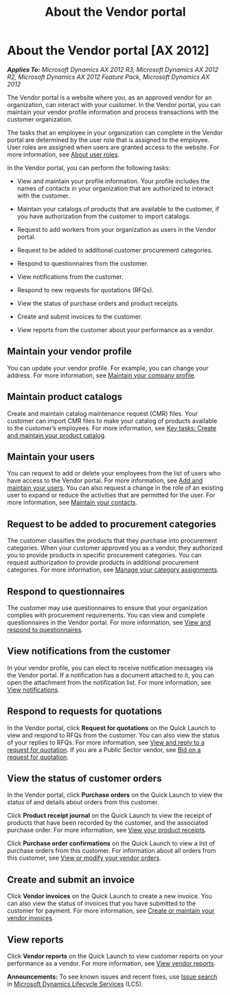 ﻿---
title: About the Vendor portal
TOCTitle: About the Vendor portal
ms:assetid: d60733a9-2502-42e4-82c5-5c870700188d
ms:mtpsurl: https://technet.microsoft.com/en-us/library/Hh271657(v=AX.60)
ms:contentKeyID: 36384289
ms.date: 03/25/2015
mtps_version: v=AX.60
f1_keywords:
- vendor portal
- VendorPortalHome
---

# About the Vendor portal [AX 2012]


_**Applies To:** Microsoft Dynamics AX 2012 R3, Microsoft Dynamics AX 2012 R2, Microsoft Dynamics AX 2012 Feature Pack, Microsoft Dynamics AX 2012_

The Vendor portal is a website where you, as an approved vendor for an organization, can interact with your customer. In the Vendor portal, you can maintain your vendor profile information and process transactions with the customer organization.

The tasks that an employee in your organization can complete in the Vendor portal are determined by the user role that is assigned to the employee. User roles are assigned when users are granted access to the website. For more information, see [About user roles](about-user-roles.md).

In the Vendor portal, you can perform the following tasks:

  - View and maintain your profile information. Your profile includes the names of contacts in your organization that are authorized to interact with the customer.

  - Maintain your catalogs of products that are available to the customer, if you have authorization from the customer to import catalogs.

  - Request to add workers from your organization as users in the Vendor portal.

  - Request to be added to additional customer procurement categories.

  - Respond to questionnaires from the customer.

  - View notifications from the customer.

  - Respond to new requests for quotations (RFQs).

  - View the status of purchase orders and product receipts.

  - Create and submit invoices to the customer.

  - View reports from the customer about your performance as a vendor.

## Maintain your vendor profile

You can update your vendor profile. For example, you can change your address. For more information, see [Maintain your company profile](maintain-your-company-profile.md).

## Maintain product catalogs

Create and maintain catalog maintenance request (CMR) files. Your customer can import CMR files to make your catalog of products available to the customer’s employees. For more information, see [Key tasks: Create and maintain your product catalog](key-tasks-create-and-maintain-your-product-catalog.md).

## Maintain your users

You can request to add or delete your employees from the list of users who have access to the Vendor portal. For more information, see [Add and maintain your users](add-and-maintain-your-users.md). You can also request a change in the role of an existing user to expand or reduce the activities that are permitted for the user. For more information, see [Maintain your contacts](maintain-your-contacts.md).

## Request to be added to procurement categories

The customer classifies the products that they purchase into procurement categories. When your customer approved you as a vendor, they authorized you to provide products in specific procurement categories. You can request authorization to provide products in additional procurement categories. For more information, see [Manage your category assignments](manage-your-category-assignments.md).

## Respond to questionnaires

The customer may use questionnaires to ensure that your organization complies with procurement requirements. You can view and complete questionnaires in the Vendor portal. For more information, see [View and respond to questionnaires](view-and-respond-to-questionnaires.md).

## View notifications from the customer

In your vendor profile, you can elect to receive notification messages via the Vendor portal. If a notification has a document attached to it, you can open the attachment from the notification list. For more information, see [View notifications](view-notifications.md).

## Respond to requests for quotations

In the Vendor portal, click **Request for quotations** on the Quick Launch to view and respond to RFQs from the customer. You can also view the status of your replies to RFQs. For more information, see [View and reply to a request for quotation](view-and-reply-to-a-request-for-quotation.md). If you are a Public Sector vendor, see [Bid on a request for quotation](bid-on-a-request-for-quotation.md).

## View the status of customer orders

In the Vendor portal, click **Purchase orders** on the Quick Launch to view the status of and details about orders from this customer.

Click **Product receipt journal** on the Quick Launch to view the receipt of products that have been recorded by the customer, and the associated purchase order. For more information, see [View your product receipts](view-your-product-receipts.md).

Click **Purchase order confirmations** on the Quick Launch to view a list of purchase orders from this customer. For information about all orders from this customer, see [View or modify your vendor orders](view-or-modify-your-vendor-orders.md).

## Create and submit an invoice

Click **Vendor invoices** on the Quick Launch to create a new invoice. You can also view the status of invoices that you have submitted to the customer for payment. For more information, see [Create or maintain your vendor invoices](create-or-maintain-your-vendor-invoices.md).

## View reports

Click **Vendor reports** on the Quick Launch to view customer reports on your performance as a vendor. For more information, see [View vendor reports](view-vendor-reports.md).

  
**Announcements:** To see known issues and recent fixes, use [Issue search](http://go.microsoft.com/fwlink/?linkid=389258) in [Microsoft Dynamics Lifecycle Services](http://go.microsoft.com/fwlink/?linkid=306505) (LCS).

